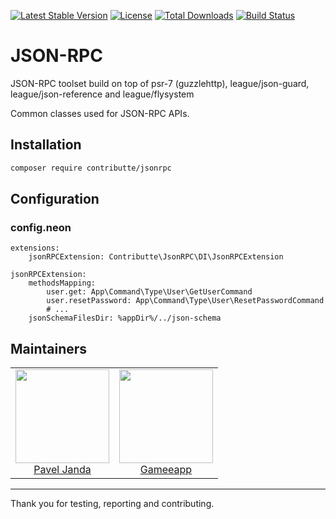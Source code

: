 [![Latest Stable Version](https://poser.pugx.org/contributte/jsonrpc/v/stable)](https://packagist.org/packages/contributte/jsonrpc)
[![License](https://poser.pugx.org/contributte/jsonrpc/license)](https://packagist.org/packages/contributte/jsonrpc)
[![Total Downloads](https://poser.pugx.org/contributte/jsonrpc/downloads)](https://packagist.org/packages/contributte/jsonrpc)
[![Build Status](https://travis-ci.org/contributte/jsonrpc.svg?branch=master)](https://travis-ci.org/contributte/jsonrpc)

# JSON-RPC

JSON-RPC toolset build on top of psr-7 (guzzlehttp), league/json-guard, league/json-reference and league/flysystem

Common classes used for JSON-RPC APIs.

## Installation

```bash
composer require contributte/jsonrpc
```

## Configuration

### config.neon

```
extensions:
	jsonRPCExtension: Contributte\JsonRPC\DI\JsonRPCExtension

jsonRPCExtension:
	methodsMapping:
		user.get: App\Command\Type\User\GetUserCommand
		user.resetPassword: App\Command\Type\User\ResetPasswordCommand
		# ...
	jsonSchemaFilesDir: %appDir%/../json-schema
```

## Maintainers

<table>
	<tbody>
		<tr>
			<td align="center">
				<a href="https://github.com/paveljanda">
						<img width="150" height="150" src="https://avatars0.githubusercontent.com/u/1488874?s=400&v=4">
				</a>
				</br>
				<a href="https://github.com/paveljanda">Pavel Janda</a>
			</td>
			<td align="center">
				<a href="https://github.com/gameeapp">
						<img width="150" height="150" src="https://avatars3.githubusercontent.com/u/13903740?s=200&v=4">
				</a>
				</br>
				<a href="https://github.com/gameeapp">Gameeapp</a>
			</td>
		</tr>
	</tbody>
</table>

-----

Thank you for testing, reporting and contributing.
